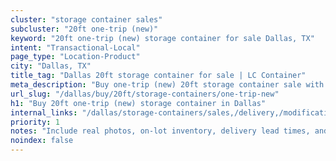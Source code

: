 ```yaml
---
cluster: "storage container sales"
subcluster: "20ft one-trip (new)"
keyword: "20ft one-trip (new) storage container for sale Dallas, TX"
intent: "Transactional-Local"
page_type: "Location-Product"
city: "Dallas, TX"
title_tag: "Dallas 20ft storage container for sale | LC Container"
meta_description: "Buy one-trip (new) 20ft storage container sale with local delivery in Dallas, TX. LC Container — local Since 2003. Request a fast quote today."
url_slug: "/dallas/buy/20ft/storage-containers/one-trip-new"
h1: "Buy 20ft one-trip (new) storage container in Dallas"
internal_links: "/dallas/storage-containers/sales,/delivery,/modifications"
priority: 1
notes: "Include real photos, on-lot inventory, delivery lead times, and financing info."
noindex: false
---
```


<!-- TODO: Add unique city/inventory copy, images, and internal links here. -->
